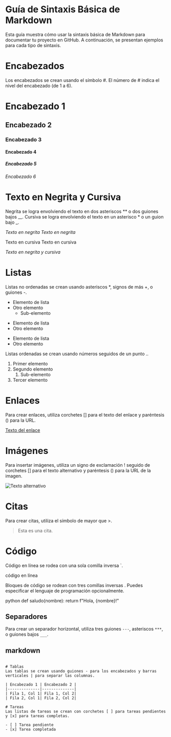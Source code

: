 # Guía de Sintaxis Básica de Markdown

Esta guía muestra cómo usar la sintaxis básica de Markdown para documentar tu proyecto en GitHub. A continuación, se presentan ejemplos para cada tipo de sintaxis.

# Encabezados

Los encabezados se crean usando el símbolo #. El número de # indica el nivel del encabezado (de 1 a 6).


# Encabezado 1
## Encabezado 2
### Encabezado 3
#### Encabezado 4
##### Encabezado 5
###### Encabezado 6

# Texto en Negrita y Cursiva
Negrita se logra envolviendo el texto en dos asteriscos ** o dos guiones bajos __.
Cursiva se logra envolviendo el texto en un asterisco * o un guion bajo _.

*Texto en negrita*
_Texto en negrita_

Texto en cursiva
Texto en cursiva

*Texto en negrita y cursiva*

# Listas
Listas no ordenadas se crean usando asteriscos *, signos de más +, o guiones -.

* Elemento de lista
* Otro elemento
  * Sub-elemento

+ Elemento de lista
+ Otro elemento

- Elemento de lista
- Otro elemento

Listas ordenadas se crean usando números seguidos de un punto ..

1. Primer elemento
2. Segundo elemento
   1. Sub-elemento
3. Tercer elemento

# Enlaces
Para crear enlaces, utiliza corchetes [] para el texto del enlace y paréntesis () para la URL.

[Texto del enlace](https://www.ejemplo.com)

# Imágenes
Para insertar imágenes, utiliza un signo de exclamación ! seguido de corchetes [] para el texto alternativo y paréntesis () para la URL de la imagen.

![Texto alternativo](https://www.ejemplo.com/imagen.jpg)

# Citas
Para crear citas, utiliza el símbolo de mayor que >.

> Esta es una cita.

# Código
Código en línea se rodea con una sola comilla inversa `.

código en línea

Bloques de código se rodean con tres comillas inversas . Puedes especificar el lenguaje de programación opcionalmente.

python
def saludo(nombre):
    return f"Hola, {nombre}!"


## Separadores

Para crear un separador horizontal, utiliza tres guiones `---`, asteriscos `***`, o guiones bajos `___`.

markdown
---
```

# Tablas
Las tablas se crean usando guiones - para los encabezados y barras verticales | para separar las columnas.

| Encabezado 1 | Encabezado 2 |
|--------------|--------------|
| Fila 1, Col 1| Fila 1, Col 2|
| Fila 2, Col 1| Fila 2, Col 2|

# Tareas
Las listas de tareas se crean con corchetes [ ] para tareas pendientes y [x] para tareas completas.

- [ ] Tarea pendiente
- [x] Tarea completada
